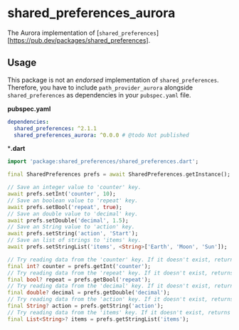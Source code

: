 # shared_preferences_aurora

The Aurora implementation of [`shared_preferences`][https://pub.dev/packages/shared_preferences].

## Usage

This package is not an _endorsed_ implementation of `shared_preferences`. 
Therefore, you have to include `path_provider_aurora` alongside `shared_preferences` as dependencies in your `pubspec.yaml` file.

**pubspec.yaml**

```yaml
dependencies:
  shared_preferences: ^2.1.1
  shared_preferences_aurora: ^0.0.0 # @todo Not published 
```

***.dart**

```dart
import 'package:shared_preferences/shared_preferences.dart';

final SharedPreferences prefs = await SharedPreferences.getInstance();

// Save an integer value to 'counter' key.
await prefs.setInt('counter', 10);
// Save an boolean value to 'repeat' key.
await prefs.setBool('repeat', true);
// Save an double value to 'decimal' key.
await prefs.setDouble('decimal', 1.5);
// Save an String value to 'action' key.
await prefs.setString('action', 'Start');
// Save an list of strings to 'items' key.
await prefs.setStringList('items', <String>['Earth', 'Moon', 'Sun']);

// Try reading data from the 'counter' key. If it doesn't exist, returns null.
final int? counter = prefs.getInt('counter');
// Try reading data from the 'repeat' key. If it doesn't exist, returns null.
final bool? repeat = prefs.getBool('repeat');
// Try reading data from the 'decimal' key. If it doesn't exist, returns null.
final double? decimal = prefs.getDouble('decimal');
// Try reading data from the 'action' key. If it doesn't exist, returns null.
final String? action = prefs.getString('action');
// Try reading data from the 'items' key. If it doesn't exist, returns null.
final List<String>? items = prefs.getStringList('items');
```
